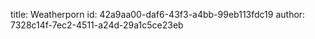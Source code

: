 title: Weatherporn
id: 42a9aa00-daf6-43f3-a4bb-99eb113fdc19
author: 7328c14f-7ec2-4511-a24d-29a1c5ce23eb
